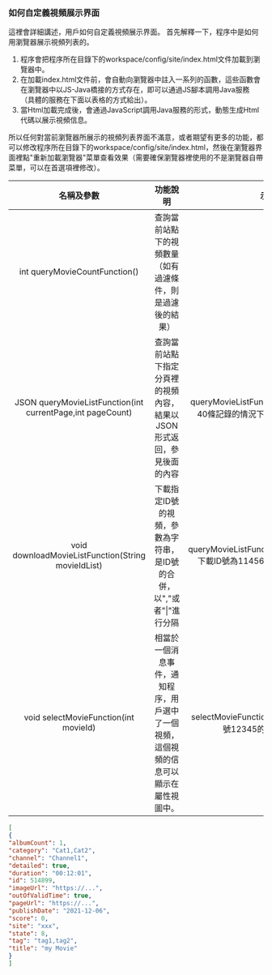 ### 如何自定義視頻展示界面 

這裡會詳細講述，用戶如何自定義視頻展示界面。
首先解釋一下，程序中是如何用瀏覽器展示視頻列表的。

1.  程序會把程序所在目錄下的workspace/config/site/index.html文件加載到瀏覽器中。
2.  在加載index.html文件前，會自動向瀏覽器中註入一系列的函數，這些函數會在瀏覽器中以JS-Java橋接的方式存在，即可以通過JS腳本調用Java服務（具體的服務在下面以表格的方式給出）。
3.  當Html加載完成後，會通過JavaScript調用Java服務的形式，動態生成Html代碼以展示視頻信息。

所以任何對當前瀏覽器所展示的視頻列表界面不滿意，或者期望有更多的功能，都可以修改程序所在目錄下的workspace/config/site/index.html，然後在瀏覽器界面裡點"重新加載瀏覽器"菜單查看效果（需要確保瀏覽器裡使用的不是瀏覽器自帶菜單，可以在首選項裡修改）。

| 名稱及參數 | 功能說明 | 示例 |
| :-: | :-: | :-: |
| int queryMovieCountFunction() | 查詢當前站點下的視頻數量（如有過濾條件，則是過濾後的結果） | |
| JSON queryMovieListFunction(int currentPage,int pageCount) | 查詢當前站點下指定分頁裡的視頻內容，結果以JSON形式返回，參見後面的內容 | queryMovieListFunction(10,40) 每頁包含40條記錄的情況下，第10頁有哪些數據 |
| void downloadMovieListFunction(String movieIdList) | 下載指定ID號的視頻，參數為字符串，是ID號的合併，以","或者"\|"進行分隔 | queryMovieListFunction("11456,23768")下載ID號為11456和23768的兩部視頻 |
| void selectMovieFunction(int movieId) | 相當於一個消息事件，通知程序，用戶選中了一個視頻，這個視頻的信息可以顯示在屬性視圖中。 | selectMovieFunction(12345) 通知程序ID號12345的視頻被選中了 |

```json
[
{
"albumCount": 1,
"category": "Cat1,Cat2",
"channel": "Channel1",
"detailed": true,
"duration": "00:12:01",
"id": 514899,
"imageUrl": "https://...",
"outOfValidTime": true,
"pageUrl": "https://...",
"publishDate": "2021-12-06",
"score": 0,
"site": "xxx",
"state": 8,
"tag": "tag1,tag2",
"title": "my Movie"
}
]
```